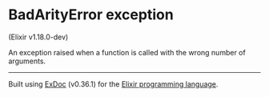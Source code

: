 # BadArityError exception
(Elixir v1.18.0-dev)

An exception raised when a function is called with the wrong number of arguments.




---
Built using [ExDoc](https://github.com/elixir-lang/ex_doc "ExDoc") (v0.36.1) for the [Elixir programming language](href="https://elixir-lang.org" "Elixir").
